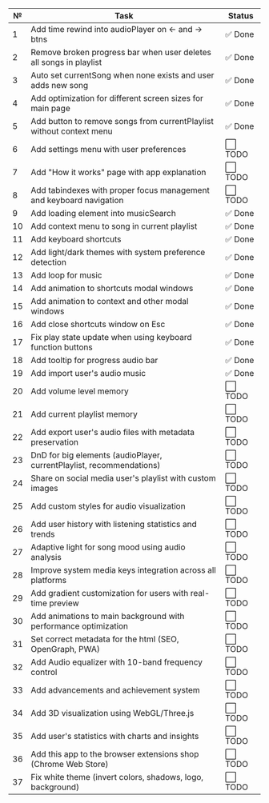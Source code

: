 | №   | Task                                                                 | Status  |
| --- | -------------------------------------------------------------------- | ------- |
| 1   | Add time rewind into audioPlayer on <- and -> btns                   | ✅ Done |
| 2   | Remove broken progress bar when user deletes all songs in playlist   | ✅ Done |
| 3   | Auto set currentSong when none exists and user adds new song         | ✅ Done |
| 4   | Add optimization for different screen sizes for main page            | ✅ Done |
| 5   | Add button to remove songs from currentPlaylist without context menu | ✅ Done |
| 6   | Add settings menu with user preferences                              | ⬜ TODO |
| 7   | Add "How it works" page with app explanation                         | ⬜ TODO |
| 8   | Add tabindexes with proper focus management and keyboard navigation  | ⬜ TODO |
| 9   | Add loading element into musicSearch                                 | ✅ Done |
| 10  | Add context menu to song in current playlist                         | ✅ Done |
| 11  | Add keyboard shortcuts                                               | ✅ Done |
| 12  | Add light/dark themes with system preference detection               | ✅ Done |
| 13  | Add loop for music                                                   | ✅ Done |
| 14  | Add animation to shortcuts modal windows                             | ✅ Done |
| 15  | Add animation to context and other modal windows                     | ✅ Done |
| 16  | Add close shortcuts window on Esc                                    | ✅ Done |
| 17  | Fix play state update when using keyboard function buttons           | ✅ Done |
| 18  | Add tooltip for progress audio bar                                   | ✅ Done |
| 19  | Add import user's audio music                                        | ✅ Done |
| 20  | Add volume level memory                                              | ⬜ TODO |
| 21  | Add current playlist memory                                          | ⬜ TODO |
| 22  | Add export user's audio files with metadata preservation             | ⬜ TODO |
| 23  | DnD for big elements (audioPlayer, currentPlaylist, recommendations) | ⬜ TODO |
| 24  | Share on social media user's playlist with custom images             | ⬜ TODO |
| 25  | Add custom styles for audio visualization                            | ⬜ TODO |
| 26  | Add user history with listening statistics and trends                | ⬜ TODO |
| 27  | Adaptive light for song mood using audio analysis                    | ⬜ TODO |
| 28  | Improve system media keys integration across all platforms           | ⬜ TODO |
| 29  | Add gradient customization for users with real-time preview          | ⬜ TODO |
| 30  | Add animations to main background with performance optimization      | ⬜ TODO |
| 31  | Set correct metadata for the html (SEO, OpenGraph, PWA)              | ⬜ TODO |
| 32  | Add Audio equalizer with 10-band frequency control                   | ⬜ TODO |
| 33  | Add advancements and achievement system                              | ⬜ TODO |
| 34  | Add 3D visualization using WebGL/Three.js                            | ⬜ TODO |
| 35  | Add user's statistics with charts and insights                       | ⬜ TODO |
| 36  | Add this app to the browser extensions shop (Chrome Web Store)       | ⬜ TODO |
| 37  | Fix white theme (invert colors, shadows, logo, background)           | ⬜ TODO |
